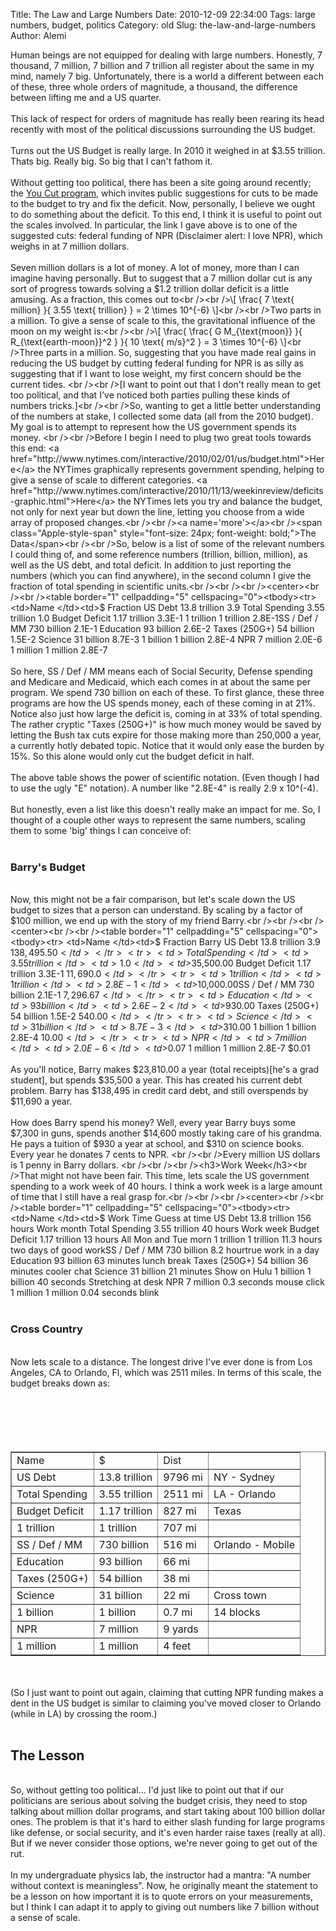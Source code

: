 Title: The Law and Large Numbers
Date: 2010-12-09 22:34:00
Tags: large numbers, budget, politics
Category: old
Slug: the-law-and-large-numbers
Author: Alemi

Human beings are not equipped for dealing with large numbers.  Honestly, 7 thousand, 7 million, 7 billion and 7 trillion all register about the same in my mind, namely 7 big.  Unfortunately, there is a world a different between each of these, three whole orders of magnitude, a thousand, the difference between lifting me and a US quarter.<br /><br />This lack of respect for orders of magnitude has really been rearing its head recently with most of the political discussions surrounding the US budget.  <br /><br />Turns out the US Budget is really large.  In 2010 it weighed in at $3.55 trillion.  Thats big.  Really big.  So big that I can't fathom it.  <br /><br />Without getting too political, there has been a site going around recently; the <a href="http://republicanwhip.house.gov/YouCut/week13.htm">You Cut program</a>, which invites public suggestions for cuts to be made to the budget to try and fix the deficit.  Now, personally, I believe we ought to do something about the deficit.  To this end, I think it is useful to point out the scales involved.  In particular, the link I gave above is to one of the suggested cuts: federal funding of NPR (Disclaimer alert: I love NPR), which weighs in at 7 million dollars.  <br /><br />Seven million dollars is a lot of money.  A lot of money, more than I can imagine having personally.  But to suggest that a 7 million dollar cut is any sort of progress towards solving a $1.2 trillion dollar deficit is a little amusing.  As a fraction, this comes out to<br /><br />\[ \frac{ 7 \text{ million} }{ 3.55 \text{ trillion} } = 2 \times 10^{-6} \]<br /><br />Two parts in a million.  To give a sense of scale to this, the gravitational influence of the moon on my weight is:<br /><br />\[ \frac{  \frac{ G M_{\text{moon}} }{ R_{\text{earth-moon}}^2 }  }{ 10 \text{ m/s}^2 } = 3 \times 10^{-6} \]<br />Three parts in a million.  So, suggesting that you have made real gains in reducing the US budget by cutting federal funding for NPR is as silly as suggesting that if I want to lose weight, my first concern should be the current tides.  <br /><br />[I want to point out that I don't really mean to get too political, and that I've noticed both parties pulling these kinds of numbers tricks.]<br /><br />So, wanting to get a little better understanding of the numbers at stake, I collected some data (all from the 2010 budget).  My goal is to attempt to represent how the US government spends its money.  <br /><br />Before I begin I need to plug two great tools towards this end:  <a href="http://www.nytimes.com/interactive/2010/02/01/us/budget.html">Here</a> the NYTimes graphically represents government spending, helping to give a sense of scale to different categories.  <a href="http://www.nytimes.com/interactive/2010/11/13/weekinreview/deficits-graphic.html">Here</a> the NYTimes lets you try and balance the budget, not only for next year but down the line, letting you choose from a wide array of proposed changes.<br /><br /><a name='more'></a><br /><span class="Apple-style-span" style="font-size: 24px; font-weight: bold;">The Data</span><br /><br />So, below is a list of some of the relevant numbers I could thing of, and some reference numbers (trillion, billion, million), as well as the US debt, and total deficit.  In addition to just reporting the numbers (which you can find anywhere), in the second column I give the fraction of total spending in scientific units.<br /><br /><br /><center><br /><br /><table border="1" cellpadding="5" cellspacing="0"><tbody><tr> <td>Name </td><td>$ </td><td>Fraction </td></tr><tr> <td>US Debt </td><td>13.8 trillion </td><td>3.9 </td></tr><tr> <td>Total Spending </td><td>3.55 trillion </td><td>1.0</td></tr><tr> <td>Budget Deficit </td><td>1.17 trillion </td><td>3.3E-1</td></tr><tr> <td>1 trillion </td><td>1 trillion </td><td>2.8E-1</td></tr><tr><td>SS / Def / MM </td><td>730 billion </td><td>2.1E-1</td></tr><tr> <td>Education </td><td>93 billion </td><td>2.6E-2</td></tr><tr> <td>Taxes (250G+) </td><td>54 billion </td><td>1.5E-2</td></tr><tr> <td>Science </td><td>31 billion </td><td>8.7E-3</td></tr><tr> <td>1 billion </td><td>1 billion </td><td>2.8E-4 </td></tr><tr> <td>NPR </td><td>7 million </td><td>2.0E-6 </td></tr><tr> <td>1 million </td><td>1 million </td><td>2.8E-7</td></tr></tbody></table></center><br /><br />So here, SS / Def / MM means each of Social Security, Defense spending and Medicare and Medicaid, which each comes in at about the same per program.  We spend 730 billion on each of these.  To first glance, these three programs are how the US spends money, each of these coming in at 21%.  Notice also just how large the deficit is, coming in at 33% of total spending.  The rather cryptic "Taxes (250G+)" is how much money would be saved by letting the Bush tax cuts expire for those making more than 250,000 a year, a currently hotly debated topic.  Notice that it would only ease the burden by 15%.  So this alone would only cut the budget deficit in half.<br /><br />The above table shows the power of scientific notation.  (Even though I had to use the ugly "E" notation).  A number like "2.8E-4" is really 2.9 x 10^(-4).  <br /><br />But honestly, even a list like this doesn't really make an impact for me.  So, I thought of a couple other ways to represent the same numbers, scaling them to some 'big' things I can conceive of:<br /><br /><h3>Barry's Budget</h3><br />Now, this might not be a fair comparison, but let's scale down the US budget to sizes that a person can understand.  By scaling by a factor of $100 million, we end up with the story of my friend Barry.<br /><br /><br /><center><br /><br /><table border="1" cellpadding="5" cellspacing="0"><tbody><tr> <td>Name </td><td>$ </td><td>Fraction </td><td>Barry</td></tr><tr> <td>US Debt </td><td>13.8 trillion </td><td>3.9 </td><td>$138,495.50</td></tr><tr> <td>Total Spending </td><td>3.55 trillion </td><td>1.0 </td><td>$35,500.00</td></tr><tr> <td>Budget Deficit </td><td>1.17 trillion </td><td>3.3E-1 </td><td>$11,690.0</td></tr><tr> <td>1 trillion </td><td>1 trillion </td><td>2.8E-1 </td><td>$10,000.00</td></tr><tr><td>SS / Def / MM </td><td>730 billion </td><td>2.1E-1 </td><td>$7,296.67</td></tr><tr> <td>Education </td><td>93 billion </td><td>2.6E-2  </td><td>$930.00</td></tr><tr> <td>Taxes (250G+) </td><td>54 billion </td><td>1.5E-2 </td><td>$540.00</td></tr><tr> <td>Science </td><td>31 billion </td><td>8.7E-3 </td><td>$310.00</td></tr><tr> <td>1 billion </td><td>1 billion </td><td>2.8E-4  </td><td>$10.00</td></tr><tr> <td>NPR </td><td>7 million </td><td>2.0E-6  </td><td>$0.07</td></tr><tr> <td>1 million </td><td>1 million </td><td>2.8E-7 </td><td>$0.01</td></tr></tbody></table></center><br /><br />As you'll notice, Barry makes $23,810.00 a year (total receipts)[he's a grad student], but spends $35,500 a year.  This has created his current debt problem.  Barry has $138,495 in credit card debt, and still overspends by $11,690 a year.  <br /><br />How does Barry spend his money?  Well, every year Barry buys some $7,300 in guns, spends another $14,600 mostly taking care of his grandma.  He pays a tuition of $930 a year at school, and $310 on science books.  Every year he donates 7 cents to NPR. <br /><br />Every million US dollars is 1 penny in Barry dollars.  <br /><br /><br /><h3>Work Week</h3><br />That might not have been fair.  This time, lets scale the US government spending to a work week of 40 hours.  I think a work week is a large amount of time that I still have a real grasp for.<br /><br /><br /><center><br /><br /><table border="1" cellpadding="5" cellspacing="0"><tbody><tr> <td>Name </td><td>$  </td><td>Work Time </td><td>Guess at time</td></tr><tr> <td>US Debt </td><td>13.8 trillion </td><td>156 hours </td><td>Work month</td></tr><tr> <td>Total Spending </td><td>3.55 trillion  </td><td>40 hours </td><td>Work week</td></tr><tr> <td>Budget Deficit </td><td>1.17 trillion  </td><td>13 hours </td><td>All Mon and Tue morn</td></tr><tr> <td>1 trillion </td><td>1 trillion </td><td>11.3 hours </td><td>two days of good work</td></tr><tr><td>SS / Def / MM </td><td>730 billion </td><td>8.2 hour</td><td>true work in a day</td></tr><tr> <td>Education </td><td>93 billion  </td><td>63 minutes </td><td>lunch break</td></tr><tr> <td>Taxes (250G+) </td><td>54 billion  </td><td>36 minutes </td><td>cooler chat</td></tr><tr> <td>Science </td><td>31 billion  </td><td>21 minutes </td><td>Show on Hulu</td></tr><tr> <td>1 billion </td><td>1 billion   </td><td>40 seconds </td><td>Stretching at desk</td></tr><tr> <td>NPR </td><td>7 million   </td><td>0.3 seconds </td><td>mouse click</td></tr><tr> <td>1 million </td><td>1 million  </td><td>0.04 seconds </td><td>blink</td></tr></tbody></table></center><br /><br /><h3>Cross Country</h3><br />Now lets scale to a distance.  The longest drive I've ever done is from Los Angeles, CA to Orlando, Fl, which was 2511 miles.  In terms of this scale, the budget breaks down as:<br /><br /><br /><br /><center><br /><br /><table border="1" cellpadding="5" cellspacing="0"><tbody><tr> <td>Name </td><td>$  </td><td>Dist </td><td></td></tr><tr> <td>US Debt </td><td>13.8 trillion </td><td>9796 mi </td><td>NY - Sydney</td></tr><tr> <td>Total Spending </td><td>3.55 trillion  </td><td>2511 mi </td><td>LA - Orlando</td></tr><tr> <td>Budget Deficit </td><td>1.17 trillion  </td><td>827 mi </td><td>Texas</td></tr><tr> <td>1 trillion </td><td>1 trillion </td><td>707 mi </td><td><br /></td></tr><tr><td>SS / Def / MM </td><td>730 billion </td><td>516 mi </td><td>Orlando - Mobile</td></tr><tr> <td>Education </td><td>93 billion  </td><td>66 mi </td><td><br /></td></tr><tr> <td>Taxes (250G+) </td><td>54 billion  </td><td>38 mi </td><td><br /></td></tr><tr> <td>Science </td><td>31 billion  </td><td>22 mi </td><td>Cross town</td></tr><tr> <td>1 billion </td><td>1 billion   </td><td>0.7 mi </td><td>14 blocks</td></tr><tr> <td>NPR </td><td>7 million   </td><td>9 yards </td><td><br /></td></tr><tr> <td>1 million </td><td>1 million  </td><td>4 feet </td><td><br /></td></tr></tbody></table></center><br /><br />(So I just want to point out again, claiming that cutting NPR funding makes a dent in the US budget is similar to claiming you've moved closer to Orlando (while in LA) by crossing the room.)<br /><br /><h2>The Lesson</h2><br />So, without getting too political...  I'd just like to point out that if our politicians are serious about solving the budget crisis, they need to stop talking about million dollar programs, and start taking about 100 billion dollar ones.  The problem is that it's hard to either slash funding for large programs like defense, or social security, and it's even harder raise taxes (really at all).  But if we never consider those options, we're never going to get out of the rut.<br /><br />In my undergraduate physics lab, the instructor had a mantra:  "A number without context is meaningless".  Now, he originally meant the statement to be a lesson on how important it is to quote errors on your measurements, but I think I can adapt it to apply to giving out numbers like 7 billion without a sense of scale.

